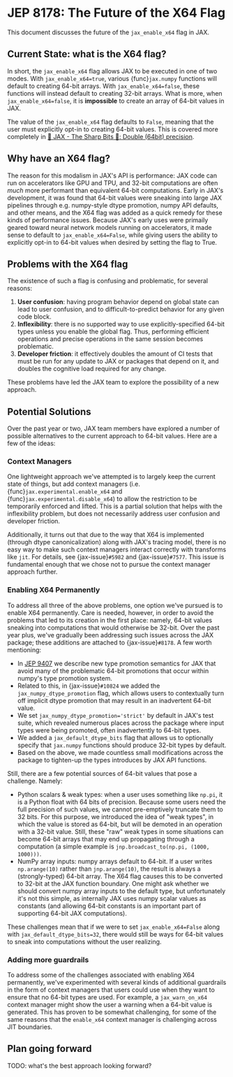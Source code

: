 # JEP 8178: The Future of the X64 Flag

This document discusses the future of the `jax_enable_x64` flag in JAX.

## Current State: what is the X64 flag?

In short, the `jax_enable_x64` flag allows JAX to be executed in one of two modes.
With `jax_enable_x64=true`, various {func}`jax.numpy` functions will default to creating
64-bit arrays.
With `jax_enable_x64=false`, these functions will instead default to creating 32-bit arrays.
What is more, when `jax_enable_x64=false`, it is **impossible** to create an array of 64-bit values in JAX.

The value of the `jax_enable_x64` flag defaults to `False`, meaning that the user must explicitly opt-in to creating 64-bit values.
This is covered more completely in [🔪 JAX - The Sharp Bits 🔪: Double (64bit) precision](https://jax.readthedocs.io/en/latest/notebooks/Common_Gotchas_in_JAX.html#double-64bit-precision).

## Why have an X64 flag?

The reason for this modalism in JAX's API is performance: JAX code can run on accelerators like GPU and TPU, and 32-bit computations are often *much* more performant than equivalent 64-bit computations.
Early in JAX's development, it was found that 64-bit values were sneaking into large JAX pipelines through e.g. numpy-style dtype promotion, numpy API defaults, and other means, and the X64 flag was added as a quick remedy for these kinds of performance issues.
Because JAX's early uses were primaily geared toward neural network models running on accelerators, it made sense to default to `jax_enable_x64=False`, while giving users the ability to explicitly opt-in to 64-bit values when desired by setting the flag to True.

## Problems with the X64 flag

The existence of such a flag is confusing and problematic, for several reasons:

1. **User confusion**: having program behavior depend on global state can lead to user confusion, and to difficult-to-predict behavior for any given code block.
2. **Inflexibility**: there is no supported way to use explicitly-specified 64-bit types unless you enable the global flag. Thus, performing efficient operations and precise operations in the same session becomes problematic.
3. **Developer friction**: it effectively doubles the amount of CI tests that must be run for any update to JAX or packages that depend on it, and doubles the cognitive load required for any change.

These problems have led the JAX team to explore the possibility of a new approach.

## Potential Solutions

Over the past year or two, JAX team members have explored a number of possible alternatives to the current approach to 64-bit values.
Here are a few of the ideas:

### Context Managers
One lightweight approach we've attempted is to largely keep the current state of things, but add context managers (i.e. {func}`jax.experimental.enable_x64` and {func}`jax.experimental.disable_x64`) to allow the restriction to be temporarily enforced and lifted. This is a partial solution that helps with the inflexibility problem, but does not necessarily address user confusion and developer friction.

Additionally, it turns out that due to the way that X64 is implemented (through dtype canonicalization) along with JAX's tracing model, there is no easy way to make such context managers interact correctly with transforms like `jit`.
For details, see {jax-issue}`#5982` and {jax-issue}`#7577`.
This issue is fundamental enough that we chose not to pursue the context manager approach further.

### Enabling X64 Permanently
To address all three of the above problems, one option we've pursued is to enable X64 permanently.
Care is needed, however, in order to avoid the problems that led to its creation in the first place: namely, 64-bit values sneaking into computations that would otherwise be 32-bit.
Over the past year plus, we've gradually been addressing such issues across the JAX package; these additions are attached to {jax-issue}`#8178`.
A few worth mentioning:

- In [JEP 9407](https://jax.readthedocs.io/en/latest/jep/9407-type-promotion.html) we describe new type promotion semantics for JAX that avoid many of the problematic 64-bit promotions that occur within numpy's type promotion system.
- Related to this, in {jax-issue}`#10824` we added the `jax_numpy_dtype_promotion` flag, which allows users to contextually turn off implicit dtype promotion that may result in an inadvertent 64-bit value.
- We set `jax_numpy_dtype_promotion='strict'` by default in JAX's test suite, which revealed numerous places across the package where input types were being promoted, often inadvertently to 64-bit types.
- We added a `jax_default_dtype_bits` flag that allows us to optionally specify that `jax.numpy` functions should produce 32-bit types by default.
- Based on the above, we made countless small modifications across the package to tighten-up the types introduces by JAX API functions.

Still, there are a few potential sources of 64-bit values that pose a challenge.
Namely:

- Python scalars & weak types: when a user uses something like `np.pi`, it is a Python float with 64 bits of precision. Because some users need the full precision of such values, we cannot pre-emptively truncate them to 32 bits. For this purpose, we introduced the idea of "weak types", in which the value is stored as 64-bit, but will be demoted in an operation with a 32-bit value. Still, these "raw" weak types in some situations can become 64-bit arrays that may end up propagating through a computation (a simple example is `jnp.broadcast_to(np.pi, (1000, 1000)))`.
- NumPy array inputs: numpy arrays default to 64-bit. If a user writes `np.arange(10)` rather than `jnp.arange(10)`, the result is always a (strongly-typed) 64-bit array. The X64 flag causes this to be converted to 32-bit at the JAX function boundary. One might ask whether we should convert numpy array inputs to the default type, but unfortunately it's not this simple, as internally JAX uses numpy scalar values as constants (and allowing 64-bit constants is an important part of supporting 64-bit JAX computations).

These challenges mean that if we were to set `jax_enable_x64=False` along with `jax_default_dtype_bits=32`, there would still be ways for 64-bit values to sneak into computations without the user realizing.

### Adding more guardrails

To address some of the challenges associated with enabling X64 permanently, we've experimented with several kinds of additional guardrails in the form of context managers that users could use when they want to ensure that no 64-bit types are used.
For example, a `jax_warn_on_x64` context manager might show the user a warning when a 64-bit value is generated.
This has proven to be somewhat challenging, for some of the same reasons that the `enable_x64` context manager is challenging across JIT boundaries.

## Plan going forward

TODO: what's the best approach looking forward?
